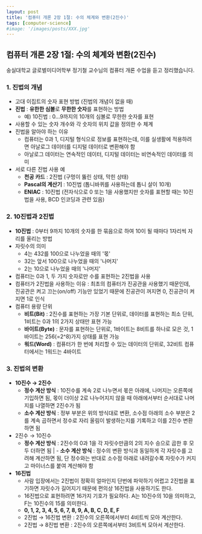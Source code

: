 ```yaml
---
layout: post
title: '컴퓨터 개론 2장 1절: 수의 체계와 변환(2진수)'
tags: [computer-science]
#image: '/images/posts/XXX.jpg'
---
```


## 컴퓨터 개론 2장 1절: 수의 체계와 변환(2진수)

숭실대학교 글로벌미디어학부 정기철 교수님의 컴퓨터 개론 수업을 듣고 정리했습니다.

### 1. 진법의 개념
- 고대 이집트의 숫자 표현 방법 (진법의 개념이 없을 때)
- **진법** : **유한한 심볼**로 **무한한 숫자**를 표현하는 방법  
  - 예) 10진법 : 0...9까지의 10개의 심볼로 무한한 숫자를 표현
- 사용할 수 있는 숫자 개수와 각 숫자의 위치 값을 정의한 수 체계
- 진법을 알아야 하는 이유
  - 컴퓨터는 0과 1, 디지털 형식으로 정보를 표현하는데, 이를 실생활에 적용하려면 아날로그 데이터를 디지털 데이터로 변환해야 함
  - 아날로그 데이터는 연속적인 데이터, 디지털 데이터는 비연속적인 데이터를 의미
- 서로 다른 진법 사용 예
  - **천공 카드** : 2진법 (구멍이 뚫린 상태, 막힌 상태)
  - **Pascal의 계산기** : 10진법 (톱니바퀴를 사용하는데 톱니 살이 10개)
  - **ENIAC** : 10진법 (전자식으로 0 또는 1을 사용했지만 숫자를 표현할 때는 10진법을 사용, BCD 인코딩과 관련 있음)

### 2. 10진법과 2진법
- **10진법** : 0부터 9까지 10개의 숫자를 한 묶음으로 하여 10이 될 때마다 1자리씩 자리를 올리는 방법
- 자릿수의 의미
  - 4는 432를 100으로 나누었을 때의 '몫'
  - 32는 앞서 100으로 나누었을 때의 '나머지'
  - 2는 10으로 나누었을 때의 '나머지'
- 컴퓨터는 0과 1, 두 가지 숫자로만 수를 표현하는 2진법을 사용
- 컴퓨터가 2진법을 사용하는 이유 : 최초의 컴퓨터가 진공관을 사용했기 때문인데, 진공관은 켜고 끄는(on/off) 기능만 있었기 때문에 진공관이 꺼지면 0, 진공관이 켜지면 1로 인식
- 컴퓨터 용량 단위
  - **비트(Bit)** : 2진수를 표현하는 가장 기본 단위로, 데이터를 표현하는 최소 단위, 1비트는 0과 1의 2가지 상태만 표현 가능
  - **바이트(Byte)** : 문자를 표현하는 단위로, 1바이트는 8비트를 하나로 모은 것, 1바이트는 256(=2^8)가지 상태를 표현 가능
  - **워드(Word)** : 컴퓨터가 한 번에 처리할 수 있는 데이터의 단위로, 32비트 컴퓨터에서는 1워드는 4바이트

### 3. 진법의 변환
- **10진수 → 2진수**
  - **정수 계산 방식** : 10진수를 계속 2로 나누면서 몫은 아래에, 나머지는 오른쪽에 기입하면 됨, 몫이 더이상 2로 나누어지지 않을 때 아래에서부터 순서대로 나머지를 나열하면 2진수가 됨
  - **소수 계산 방식** : 정부 부분은 위의 방식대로 변환, 소수점 아래의 소수 부분은 2를 계속 곱하면서 정수로 자리 올림이 발생하는지를 기록하고 이를 2진수 변환하면 됨
- 2진수 → 10진수
  - **정수 계산 방식** : 2진수의 0과 1을 각 자릿수만큼의 2의 지수 승으로 곱한 후 모두 더하면 됨
| - **소수 계산 방식** : 정수의 변환 방식과 동일하게 각 자릿수를 고려해 계산하면 됨, 단 정수와는 반대로 소수점 아래로 내려갈수록 자릿수가 커지고 마이너스를 붙여 계산해야 함
- **16진법**
  - 사람 입장에서는 2진법이 정확히 얼마인지 단번에 파악하기 어렵고 2진법을 표기하면 자릿수가 길어지기 때문에 편의상 16진법을 사용하기도 한다.
  - 16진법으로 표현하려면 16가지 기호가 필요하다. A는 10진수의 10을 의미하고, F는 10진수의 15를 의미한다.
  - **0, 1, 2, 3, 4, 5, 6, 7, 8, 9, A, B, C, D, E, F**
  - 2진법 → 16진법 변환 : 2진수의 오른쪽에서부터 4비트씩 모아 계산한다.
  - 2진법 → 8진법 변환 : 2진수의 오른쪽에서부터 3비트씩 모아서 계산한다.

    